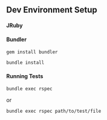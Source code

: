 ## Dev Environment Setup

#### JRuby

#### Bundler

``gem install bundler``

``bundle install``

#### Running Tests

``bundle exec rspec``

or

``bundle exec rspec path/to/test/file``

